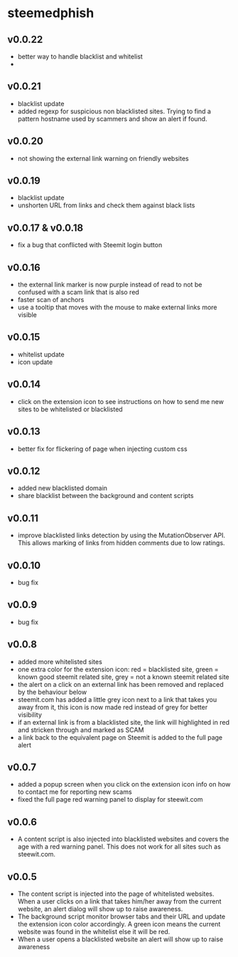 # steemedphish
## v0.0.22
- better way to handle blacklist and whitelist
-

## v0.0.21
- blacklist update
- added regexp for suspicious non blacklisted sites. Trying to find a pattern hostname used by scammers and show an alert if found.

## v0.0.20
- not showing the external link warning on friendly websites

## v0.0.19
- blacklist update
- unshorten URL from links and check them against black lists

## v0.0.17 & v0.0.18
- fix a bug that conflicted with Steemit login button

## v0.0.16
- the external link marker is now purple instead of read to not be confused with a scam link that is also red
- faster scan of anchors
- use a tooltip that moves with the mouse to make external links more visible

## v0.0.15
- whitelist update
- icon update

## v0.0.14
- click on the extension icon to see instructions on how to send me new sites to be whitelisted or blacklisted

## v0.0.13
- better fix for flickering of page when injecting custom css

## v0.0.12
- added new blacklisted domain
- share blacklist between the background and content scripts

## v0.0.11
- improve blacklisted links detection by using the MutationObserver API. This allows marking of links from hidden comments due to low ratings.

## v0.0.10
- bug fix

## v0.0.9
- bug fix

## v0.0.8
- added more whitelisted sites
- one extra color for the extension icon: red = blacklisted site, green = known good steemit related site, grey = not a known steemit related site
- the alert on a click on an external link has been removed and replaced by the behaviour below
- steemit.com has added a little grey icon next to a link that takes you away from it, this icon is now made red instead of grey for better visibility
- if an external link is from a blacklisted site, the link will highlighted in red and stricken through and marked as SCAM
- a link back to the equivalent page on Steemit is added to the full page alert

## v0.0.7
- added a popup screen when you click on the extension icon info on how to contact me for reporting new scams
- fixed the full page red warning panel to display for steewit.com

## v0.0.6
- A content script is also injected into blacklisted websites and covers the age with a red warning panel. This does not work for all sites such as steewit.com.

## v0.0.5
- The content script is injected into the page of whitelisted websites. When a user clicks on a link that takes him/her away from the current website, an alert dialog will show up to raise awareness.
- The background script monitor browser tabs and their URL and update the extension icon color accordingly. A green icon means the current website was found in the whitelist else it will be red.
- When a user opens a blacklisted website an alert will show up to raise awareness
